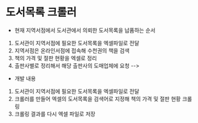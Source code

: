 # 도서목록 크롤러
 

* 현재 지역서점에서 도서관에서 의뢰한 도서목록을 납품하는 순서
1. 도서관이 지역서점에 필요한 도서목록을 엑셀파일로 전달
2. 지역서점은 온라인서점에 접속해 수천권의 책을 검색
3. 책의 가격 및 절판 현황을 엑셀로 정리
4. 출판사별로 정리해서 해당 출판사의 도매업체에 요청
-->
* 개발 내용
1. 도서관이 지역서점에 필요한 도서목록을 엑셀파일로 전달
2. 크롤러를 만들어 엑셀의 도서목록을 검색어로 지정해 책의 가격 및 절판 현황 크롤링
3. 크롤링 결과를 다시 엑셀 파일로 저장
